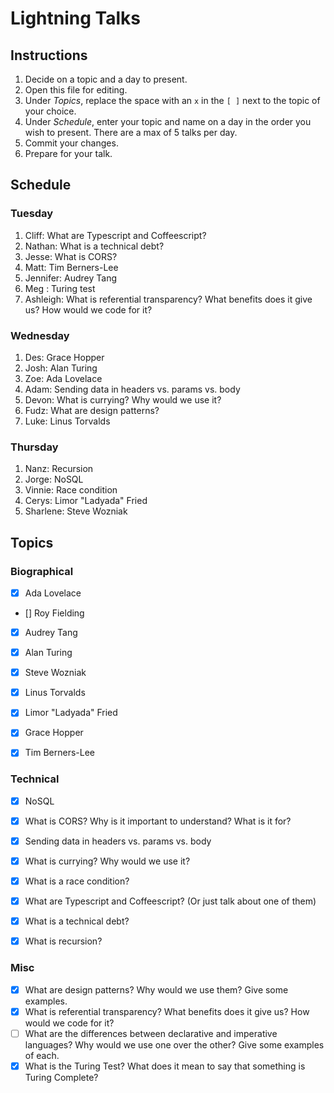 # Lightning Talks

## Instructions

1. Decide on a topic and a day to present.
2. Open this file for editing.
3. Under _Topics_, replace the space with an `x` in the `[ ]` next to the topic of your choice.
4. Under _Schedule_, enter your topic and name on a day in the order you wish to present. There are a max of 5 talks per day.
5. Commit your changes.
6. Prepare for your talk.


## Schedule

### Tuesday

1. Cliff: What are Typescript and Coffeescript?
2. Nathan: What is a technical debt?
3. Jesse: What is CORS?
4. Matt: Tim Berners-Lee
5. Jennifer: Audrey Tang
6. Meg : Turing test
7. Ashleigh:  What is referential transparency? What benefits does it give us? How would we code for it?


### Wednesday

1. Des: Grace Hopper
2. Josh: Alan Turing
3. Zoe: Ada Lovelace
4. Adam: Sending data in headers vs. params vs. body
5. Devon: What is currying? Why would we use it?
6. Fudz: What are design patterns?
7. Luke: Linus Torvalds


### Thursday

1. Nanz: Recursion
2. Jorge: NoSQL
3. Vinnie: Race condition
4. Cerys: Limor "Ladyada" Fried
5. Sharlene: Steve Wozniak


## Topics

### Biographical

* [x] Ada Lovelace
* [] Roy Fielding
* [x] Audrey Tang
* [x] Alan Turing
* [X] Steve Wozniak
* [x] Linus Torvalds
* [x] Limor "Ladyada" Fried
* [x] Grace Hopper
* [x] Tim Berners-Lee


### Technical
* [x] NoSQL
* [x] What is CORS? Why is it important to understand? What is it for?
* [x] Sending data in headers vs. params vs. body
* [x] What is currying? Why would we use it?
* [x] What is a race condition?
* [x] What are Typescript and Coffeescript? (Or just talk about one of them)
* [x] What is a technical debt?
* [x] What is recursion?


### Misc

* [x] What are design patterns? Why would we use them? Give some examples.
* [X] What is referential transparency? What benefits does it give us? How would we code for it?
* [ ] What are the differences between declarative and imperative languages? Why would we use one over the other? Give some examples of each.
* [x] What is the Turing Test? What does it mean to say that something is Turing Complete?
